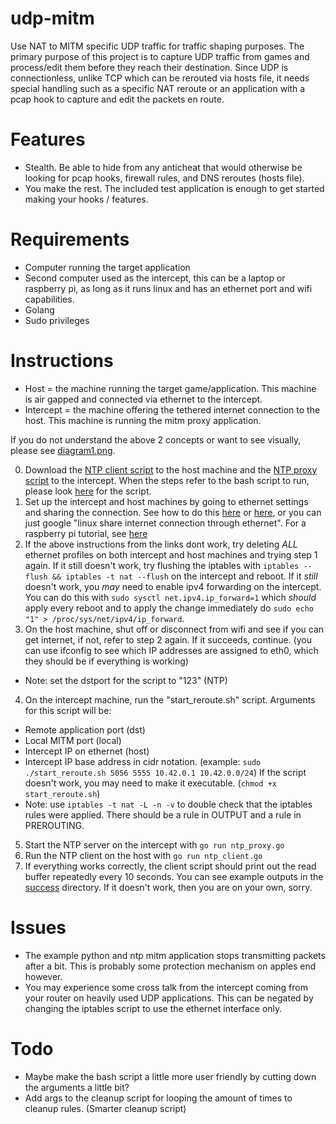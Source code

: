 # udp-mitm
Use NAT to MITM specific UDP traffic for traffic shaping purposes. The primary purpose of this project is to capture UDP traffic from games and process/edit them before they reach their destination. Since UDP is connectionless, unlike TCP which can be rerouted via hosts file, it needs special handling such as a specific NAT reroute or an application with a pcap hook to capture and edit the packets en route.

# Features
- Stealth. Be able to hide from any anticheat that would otherwise be looking for pcap hooks, firewall rules, and DNS reroutes (hosts file).
- You make the rest. The included test application is enough to get started making your hooks / features.

# Requirements
- Computer running the target application
- Second computer used as the intercept, this can be a laptop or raspberry pi, as long as it runs linux and has an ethernet port and wifi capabilities.
- Golang
- Sudo privileges

# Instructions
- Host = the machine running the target game/application. This machine is air gapped and connected via ethernet to the intercept.
- Intercept = the machine offering the tethered internet connection to the host. This machine is running the mitm proxy application.

If you do not understand the above 2 concepts or want to see visually, please see [diagram1.png](https://github.com/Zeroeh/udp-mitm/blob/master/diagram1.png).

0. Download the [NTP client script](https://github.com/Zeroeh/udp-mitm/blob/master/test/ntp_client.go) to the host machine and the [NTP proxy script](https://github.com/Zeroeh/udp-mitm/blob/master/test/ntp_proxy.go) to the intercept. When the steps refer to the bash script to run, please look [here](https://github.com/Zeroeh/udp-mitm/blob/master/test/start_reroute.sh) for the script.
1. Set up the intercept and host machines by going to ethernet settings and sharing the connection. See how to do this [here](https://askubuntu.com/questions/359856/share-wireless-internet-connection-through-ethernet) or [here](https://askubuntu.com/questions/22835/how-to-network-two-ubuntu-computers-using-ethernet-without-a-router), or you can just google "linux share internet connection through ethernet". For a raspberry pi tutorial, see [here](https://github.com/Zeroeh/udp-mitm/blob/master/raspberrypi/guide.md)
2. If the above instructions from the links dont work, try deleting *ALL* ethernet profiles on both intercept and host machines and trying step 1 again. If it still doesn't work, try flushing the iptables with ``iptables --flush && iptables -t nat --flush`` on the intercept and reboot. If it *still* doesn't work, you *may* need to enable ipv4 forwarding on the intercept. You can do this with ``sudo sysctl net.ipv4.ip_forward=1`` which *should* apply every reboot and to apply the change immediately do ``sudo echo "1" > /proc/sys/net/ipv4/ip_forward``.
3. On the host machine, shut off or disconnect from wifi and see if you can get internet, if not, refer to step 2 again. If it succeeds, continue. (you can use ifconfig to see which IP addresses are assigned to eth0, which they should be if everything is working)
- Note: set the dstport for the script to "123" (NTP)
4. On the intercept machine, run the "start_reroute.sh" script. Arguments for this script will be:
 - Remote application port (dst)
 - Local MITM port (local)
 - Intercept IP on ethernet (host)
 - Intercept IP base address in cidr notation.
 (example: ``sudo ./start_reroute.sh 5056 5555 10.42.0.1 10.42.0.0/24``) If the script doesn't work, you may need to make it executable. (``chmod +x start_reroute.sh``)
- Note: use ``iptables -t nat -L -n -v`` to double check that the iptables rules were applied. There should be a rule in OUTPUT and a rule in PREROUTING.
5. Start the NTP server on the intercept with ``go run ntp_proxy.go``
6. Run the NTP client on the host with ``go run ntp_client.go``
7. If everything works correctly, the client script should print out the read buffer repeatedly every 10 seconds. You can see example outputs in the [success](https://github.com/Zeroeh/udp-mitm/tree/master/success) directory. If it doesn't work, then you are on your own, sorry.

# Issues
- The example python and ntp mitm application stops transmitting packets after a bit. This is probably some protection mechanism on apples end however.
- You may experience some cross talk from the intercept coming from your router on heavily used UDP applications. This can be negated by changing the iptables script to use the ethernet interface only.

# Todo
- Maybe make the bash script a little more user friendly by cutting down the arguments a little bit?
- Add args to the cleanup script for looping the amount of times to cleanup rules. (Smarter cleanup script)
